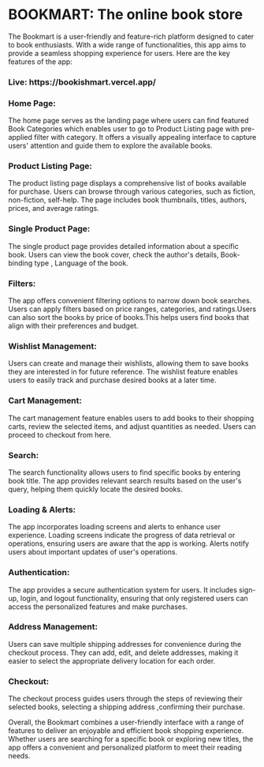 <h1>BOOKMART: The online book store</h1>

<p>
The Bookmart is a user-friendly and feature-rich platform designed to cater to book enthusiasts. With a wide range of functionalities, this app aims to provide a seamless shopping experience for users. Here are the key features of the app:
</p>

<h3>Live: https://bookishmart.vercel.app/</h3>

<h3>
Home Page:
</h3>
<p>
The home page serves as the landing page where users can find featured Book Categories which enables user to go to Product Listing page with pre-applied filter with category. It offers a visually appealing interface to capture users' attention and guide them to explore the available books.
</p>

<h3>
Product Listing Page:
</h3>
<p>
The product listing page displays a comprehensive list of books available for purchase. Users can browse through various categories, such as fiction, non-fiction, self-help. The page includes book thumbnails, titles, authors, prices, and average ratings.
</p>

<h3>
Single Product Page:
</h3>
<p>
The single product page provides detailed information about a specific book. Users can view the book cover, check the author's details, Book-binding type , Language of the book. 
</p>

<h3>
Filters:
</h3>
<p>
The app offers convenient filtering options to narrow down book searches. Users can apply filters based on price ranges, categories, and ratings.Users can also sort the books by price of books.This helps users find books that align with their preferences and budget.
</p>

<h3>
Wishlist Management:
</h3>
<p>
Users can create and manage their wishlists, allowing them to save books they are interested in for future reference. The wishlist feature enables users to easily track and purchase desired books at a later time.
</p>

<h3>
Cart Management:
</h3>
<p>
The cart management feature enables users to add books to their shopping carts, review the selected items, and adjust quantities as needed. Users can proceed to checkout from here.
</p>

<h3>
Search:
</h3>
<p>
The search functionality allows users to find specific books by entering book title. The app provides relevant search results based on the user's query, helping them quickly locate the desired books.
</p>

<h3>
Loading & Alerts:
</h3>
<p>
The app incorporates loading screens and alerts to enhance user experience. Loading screens indicate the progress of data retrieval or operations, ensuring users are aware that the app is working. Alerts notify users about important updates of user's operations.
</p>

<h3>
Authentication:
</h3>
<p>
The app provides a secure authentication system for users. It includes sign-up, login, and logout functionality, ensuring that only registered users can access the personalized features and make purchases.
</p>

<h3>
Address Management:
</h3>
<p>
Users can save multiple shipping addresses for convenience during the checkout process. They can add, edit, and delete addresses, making it easier to select the appropriate delivery location for each order.
</p>

<h3>
Checkout:
</h3>
<p>
The checkout process guides users through the steps of reviewing their selected books, selecting a shipping address ,confirming their purchase.
</p>

Overall, the Bookmart combines a user-friendly interface with a range of features to deliver an enjoyable and efficient book shopping experience. Whether users are searching for a specific book or exploring new titles, the app offers a convenient and personalized platform to meet their reading needs.
